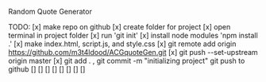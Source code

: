 Random Quote Generator

TODO:
[x] make repo on github
[x] create folder for project
[x] open terminal in project folder
[x] run 'git init'
[x] install node modules 'npm install .'
[x] make index.html, script.js, and style.css
[x] git remote add origin https://github.com/m3t4ldood/ACGquoteGen.git
[x] git push --set-upstream origin master
[x] git add . , git commit -m "initializing project" git push to github
[] 
[] 
[] 
[]
[]
[]
[]
[] 
